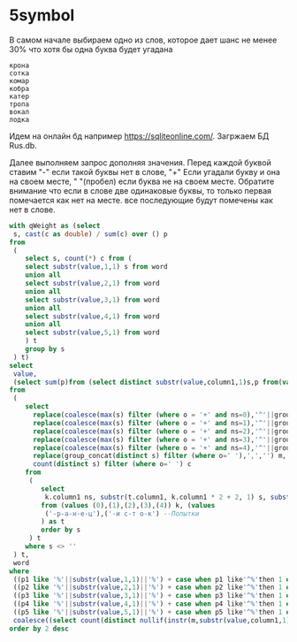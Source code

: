 # 5symbol

В самом начале выбираем одно из слов, которое дает шанс не менее 30% что хотя бы одна буква будет угадана

```plain
крона
сотка
комар
кобра
катер
тропа
вокал
лодка
```

Идем на онлайн бд например https://sqliteonline.com/. Загржаем БД Rus.db.

Далее выполняем запрос дополняя значения. Перед каждой буквой ставим "-" если такой буквы нет в слове, "+" Если угадали букву и она на своем месте, " "(пробел) если буква не на своем месте. 
Обратите внимание что если в слове две одинаковые буквы, то только первая помечается как нет на месте. все последующие будут помечены как нет в слове.


```sql
with qWeight as (select 
 s, cast(c as double) / sum(c) over () p
from 
 (
	select s, count(*) c from (
	select substr(value,1,1) s from word
	union all
	select substr(value,2,1) from word
	union all
	select substr(value,3,1) from word
	union all
	select substr(value,4,1) from word
	union all
	select substr(value,5,1) from word
	) t 
	group by s
 ) t)
select 
 value,
 (select sum(p)from (select distinct substr(value,column1,1)s,p from(values(1),(2),(3),(4),(5)),qWeight where qWeight.s=substr(value,column1,1)) where (m is null or not m like '%'||s||'%')) 
from 
 (
	select 
	  replace(coalesce(max(s) filter (where o = '+' and ns=0),'^'||group_concat(distinct s) filter (where (o='-'or(o=' 'and ns=0)))),',','') p1,
	  replace(coalesce(max(s) filter (where o = '+' and ns=1),'^'||group_concat(distinct s) filter (where (o='-'or(o=' 'and ns=1)))),',','') p2,
	  replace(coalesce(max(s) filter (where o = '+' and ns=2),'^'||group_concat(distinct s) filter (where (o='-'or(o=' 'and ns=2)))),',','') p3,
	  replace(coalesce(max(s) filter (where o = '+' and ns=3),'^'||group_concat(distinct s) filter (where (o='-'or(o=' 'and ns=3)))),',','') p4,
	  replace(coalesce(max(s) filter (where o = '+' and ns=4),'^'||group_concat(distinct s) filter (where (o='-'or(o=' 'and ns=4)))),',','') p5,
	  replace(group_concat(distinct s) filter (where o=' '),',','') m, 
	  count(distinct s) filter (where o=' ') c
	from
	 (
		select  
		 k.column1 ns, substr(t.column1, k.column1 * 2 + 2, 1) s, substr(t.column1, k.column1 * 2 + 1, 1) o
		from (values (0),(1),(2),(3),(4)) k, (values 		 
		 ('-р-а-н-е-ц'),('-и с-т о-к') --Попытки
		) as t
		order by s
	 ) t
	where s <> ''
 ) t,
 word 
where 
 ((p1 like '%'||substr(value,1,1)||'%') + case when p1 like'^%'then 1 else 0 end)&1=1 and 
 ((p2 like '%'||substr(value,2,1)||'%') + case when p2 like'^%'then 1 else 0 end)&1=1 and
 ((p3 like '%'||substr(value,3,1)||'%') + case when p3 like'^%'then 1 else 0 end)&1=1 and
 ((p4 like '%'||substr(value,4,1)||'%') + case when p4 like'^%'then 1 else 0 end)&1=1 and
 ((p5 like '%'||substr(value,5,1)||'%') + case when p5 like'^%'then 1 else 0 end)&1=1 and
 coalesce((select count(distinct nullif(instr(m,substr(value,column1,1)),0)) from (values (1),(2),(3),(4),(5))),0) = coalesce(c,0)
order by 2 desc
```
